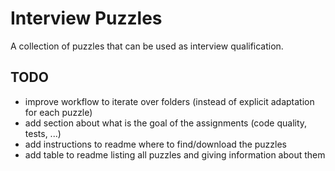 # Interview Puzzles
A collection of puzzles that can be used as interview qualification.

## TODO
- improve workflow to iterate over folders (instead of explicit adaptation for each puzzle)
- add section about what is the goal of the assignments (code quality, tests, ...)
- add instructions to readme where to find/download the puzzles
- add table to readme listing all puzzles and giving information about them